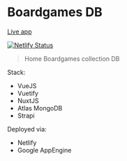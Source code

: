 #  Boardgames DB

[Live app](https://boardgames-db.netlify.app)

[![Netlify Status](https://api.netlify.com/api/v1/badges/5bfc3980-b3e6-4ed3-8d61-70d0c84e79a5/deploy-status)](https://app.netlify.com/sites/boardgames-db/deploys)

> Home Boardgames collection DB

Stack:
* VueJS
* Vuetify
* NuxtJS
* Atlas MongoDB
* Strapi

Deployed via:
* Netlify
* Google AppEngine